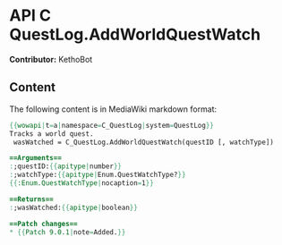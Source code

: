 # API C QuestLog.AddWorldQuestWatch

**Contributor:** KethoBot

## Content

The following content is in MediaWiki markdown format:

```mediawiki
{{wowapi|t=a|namespace=C_QuestLog|system=QuestLog}}
Tracks a world quest.
 wasWatched = C_QuestLog.AddWorldQuestWatch(questID [, watchType])

==Arguments==
:;questID:{{apitype|number}}
:;watchType:{{apitype|Enum.QuestWatchType?}}
{{:Enum.QuestWatchType|nocaption=1}}

==Returns==
:;wasWatched:{{apitype|boolean}}

==Patch changes==
* {{Patch 9.0.1|note=Added.}}
```